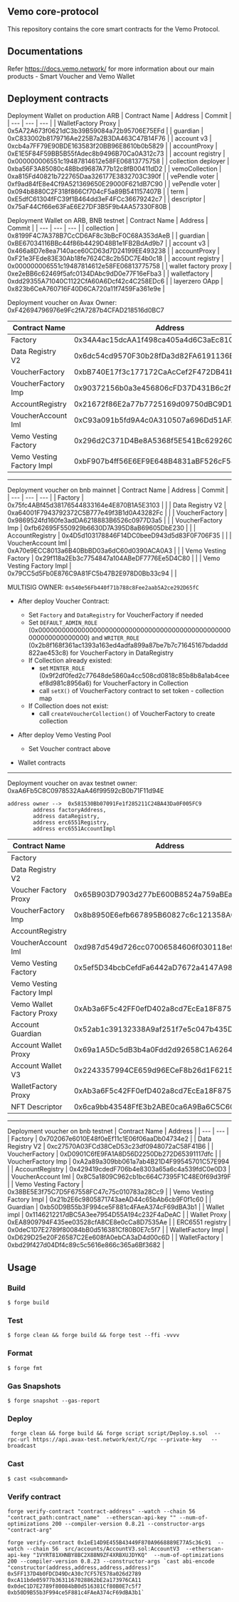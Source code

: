 ## Vemo core-protocol
This repository contains the core smart contracts for the Vemo Protocol.

## Documentations
Refer https://docs.vemo.network/ for more information about our main products - Smart Voucher and Vemo Wallet

## Deployment contracts
Deployment Wallet on production ARB
| Contract Name | Address | Commit |
| --- | --- | --- |
| WalletFactory Proxy |  0x5A72A673f0621dC3b39B59084a72b95706E75EFd |
| guardian |  0xC833002b8179716Ae225B7a2B3DA463C47B14F76 |
| account v3 |   0xcb4a7FF79E90BDE163583f20BB96E8610b0b5829 |
| accountProxy | 0xE1E5F84F59BB5B55fAdec8b9496B70Ca0A312c73 |
| account registry | 0x000000006551c19487814612e58FE06813775758 |
|  collection deployer |  0xba56F3A85080c48Bbd9687A77b12c8fB00411dD2 |
| vemoCollection | 0xa815Fd40821b722765Daa326177E3832703C390f |
|  vePendle voter |  0xf9ad84fE8e4Cf9A521369650E29000F621dB7C90 |
|  vePendle voter | 0x094b8880C2F318f866Cf704cF5a89B541157407B |
|  term | 0xE5dfC61304fFC39f1B464dd3eF4FCc36679242c7 |
|  descriptor | 0x75aF44Cf66e63FaE6E27DF3B5F9b4AA57330F80B |

Deployment Wallet on ARB, BNB testnet
| Contract Name | Address | Commit |
| --- | --- | --- |
| collection | 0x8199F4C7A378B7CcCD6AF8c3bBcF0C68A353dAeB |
| guardian | 0xBE67034116BBc44f86b4429D48B1e1FB2BdAd9b7 |
| account v3 |  0x466a8D7e8ea7140ace60CD63d7D24199EE493238 |
| accountProxy | 0xF21e3FEde83E30Ab18fe7624C8c2b5DC7E4b0c18 |
| account registry | 0x000000006551c19487814612e58FE06813775758 |
| wallet factory proxy | 0xe2eBB6c62469f5afc0134DAbc9dD0e77F16eFba3 |
| walletfactory | 0xdd29355A71040C1122CfA60A6Dcf42c4C258EDc6 |
| layerzero OApp | 0x823b6CeA760716F40D6CA720a11f7459Fa361e9e |



Deployment voucher on Avax
Owner: 0xF42694796976e9Fc2fA7287b4CFAD218516d0BC7

| Contract Name | Address | Commit |
| --- | --- | --- |
| Factory | 0x34A4ac15dcAA1f498ca405a4d6C3aEc8108600b8 |  |
| Data Registry V2 | 0x6dc54cd9570F30b28fDa3d82FA6191136Ef8d082 |  |
| VoucherFactory | 0xbB740E17f3c177172CaAcCef2F472DB41b9b1d19 |  |
| VoucherFactory Imp | 0x90372156b0a3e456806cFD37D431B6c2f1e65448 |  |
| AccountRegistry | 0x21672f86E2a77b7725169d09750dBC9D1E4b27b2 |  |
| VoucherAccount Iml | 0xC93a091b5fd9A4c0A310507a696Dd51AFA2Dd81E |  |
| Vemo Vesting Factory | 0x296d2C371D4Be8A5368f5E541Bc62926051E92CC | |
| Vemo Vesting Factory Impl | 0xbF907b4ff56E6EF9E648B4831aBF526cF5494896 | |

-----------------------------------
Deployment voucher on bnb mainnet 
| Contract Name | Address | Commit |
| --- | --- | --- |
| Factory | 0x75fc4ABf45d38176544833164e4E870B1A5E3103 |  |
| Data Registry V2 | 0xa64001F7943792372C5B777e49f3B1d0A43282Fc |  |
| VoucherFactory | 0x9869524fd160fe3adDA6218883B6526c0977D3a5 |  |
| VoucherFactory Imp | 0xfb62695F550929b6630D7A395D8aB69605DbE230 |  |
| AccountRegistry | 0x4D5d103178846F14DC0beeD943d5d83F0F706F35 |  |
| VoucherAccount Iml | 0xA70e9ECC8013a6B40BbBD03a6dC60d0390ACA0A3 |  |
| Vemo Vesting Factory | 0x29f118a2Eb3c7754847a104ABeDF7776Ee5D4C80 |  |
| Vemo Vesting Factory Impl | 0x79CC5d5Fb0E876C9A81FC5b47B2E978D0Bb33c94 |  |

MULTISIG OWNER: `0x540e56Fb440f71b788c8Fee2aab5A2ce292D65fC`

- After deploy Voucher Contract:
    - Set `Factory` and `DataRegistry` for VoucherFactory if needed
    - Set `DEFAULT_ADMIN_ROLE` (0x0000000000000000000000000000000000000000000000000000000000000000) and `WRITER_ROLE` (0x2b8f168f361ac1393a163ed4adfa899a87be7b7c71645167bdaddd822ae453c8) for VoucherFactory in DataRegistry
    - If Collection already existed:
        - set `MINTER_ROLE` (0x9f2df0fed2c77648de5860a4cc508cd0818c85b8b8a1ab4ceeef8d981c8956a6) for VoucherFactory in Collection
        - call `setX()` of VoucherFactory contract to set token - collection map
    - If Collection does not exist:
        - call `createVoucherCollection()` of VoucherFactory to create collection
- After deploy Vemo Vesting Pool
    - Set Voucher contract above

- Wallet contracts

-------------------------------------------------------
Deployment voucher on avax testnet 
owner: 0xaA6Fb5C8C0978532AaA46f99592cB0b71F11d94E

```
address owner -->  0x581530Bb07091Fe1f285211C24BA43Da0F005FC9
        address factoryAddress,
        address dataRegistry,
        address erc6551Registry,
        address erc6551AccountImpl
```

| Contract Name | Address |
| --- | --- |
| Factory |  |
| Data Registry V2 |  |
| Voucher Factory Proxy | 0x65B903D7903d277bE600B8524a759aBEa3CC7e1A |
| VoucherFactory Imp | 0x8b8950E6efb667895B60827c6c121358A02B77FD |
| AccountRegistry |  |
| VoucherAccount Iml | 0xd987d549d726cc07006584606f030118e900297B |
| Vemo Vesting Factory | 0x5ef5D34bcbCefdFa6442aD7672a4147A98C08698 |
| Vemo Vesting Factory Impl |  |
| Vemo Wallet Factory Proxy | 0xAb3a6F5c42FF0efD402a8cd7EcEa18F8759AEE73|
| Account Guardian |  0x52ab1c39132338A9af251f7e5c047b435Db51A11|
| Account Wallet Proxy |  0x69a1A5Dc5dB3b4a0Fdd2d92658C1A6264599761f |
| Account Wallet V3  | 0x2243357994CE659d96ECeF8b26d1F6215e0052d9|
| WalletFactory Proxy | 0xAb3a6F5c42FF0efD402a8cd7EcEa18F8759AEE73|
| NFT Descriptor | 0x6ca9bb43548FfE3b2ABE0ca6A9Ba6C5C60bba463|
-------------------------------------------------------
Deployment voucher on bnb testnet
| Contract Name | Address |
| --- | --- |
| Factory | 0x702067e6010E48f0eEf11c1E06f06aaDb04734e2 |
| Data Registry V2 | 0xc27570A03FCd38CeD53c23df0948072aC58F41B6 |
| VoucherFactory | 0xD0901C6fE9FA1A8D56D2250Db272D65391117dfc |
| VoucherFactory Imp | 0xA2a89a309bb061a7ab4B21D4F99545701C57E994 |
| AccountRegistry | 0x429419cdedF706b4e8303a65a6c4a539fdC0e0D3 |
| VoucherAccount Iml | 0x8C5a1809C962cb1bc664C7395F1C48E0f69d3f9F |
| Vemo Vesting Factory | 0x38BE5E3f75C7D5F67558FC47c75c010783a28Cc9 |
| Vemo Vesting Factory Impl | 0x21b2E6c9805871743aeAD44c65bAb6cb9F0f1c60 |
| Guardian | 0xb50D9B55b3F994ce5F881c4FAeA374cF69dBA3b1 |
| Wallet impl |  0x1146212217dBC5A3ee7954D55A194c232F4aDeAC  |
| Wallet Proxy | 0xEA8909794F435ee03528cfA8CE8e0cCa8D7535Ae |
| ERC6551 registry |  0x0deC1D7E2789f80084bB0d516381Cf80B0E7c5f7 |
| WalletFactory Impl | 0xD629D25e20F26587C2Ee608fA0ebCA3aD4d00c6D |
| WalletFactory | 0xbd29f427d04Df4c89c5c5616e866c365a6Bf3682 |
## Usage

### Build

```shell
$ forge build
```

### Test

```shell
$ forge clean && forge build && forge test --ffi -vvvv
```

### Format

```shell
$ forge fmt
```

### Gas Snapshots

```shell
$ forge snapshot --gas-report
```


### Deploy

```shell
 forge clean && forge build && forge script script/Deploy.s.sol  --rpc-url https://api.avax-test.network/ext/C/rpc --private-key   --broadcast
```

### Cast

```shell
$ cast <subcommand>
```

### Verify contract

```shell
forge verify-contract "contract-address" --watch --chain 56 "contract_path:contract_name"  --etherscan-api-key "" --num-of-optimizations 200 --compiler-version 0.8.21 --constructor-args "contract-arg"

forge verify-contract 0x1eE14D9E455B43449F870A9668889E77A5c36c91  --watch --chain 56  src/accounts/AccountV3.sol:AccountV3  --etherscan-api-key "1VYRT81XHNBY8BC2X88N9ZF4XRBXUJDYKQ"  --num-of-optimizations 200 --compiler-version 0.8.23 --constructor-args `cast abi-encode "constructor(address,address,address,address)" 0x5FF137D4b0FDCD49DcA30c7CF57E578a026d2789 0xcA11bde05977b3631167028862bE2a173976CA11 0x0deC1D7E2789f80084bB0d516381Cf80B0E7c5f7 0xb50D9B55b3F994ce5F881c4FAeA374cF69dBA3b1`


